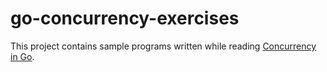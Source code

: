 # go-concurrency-exercises

This project contains sample programs written while reading 
[Concurrency in Go](http://shop.oreilly.com/product/0636920046189.do).
